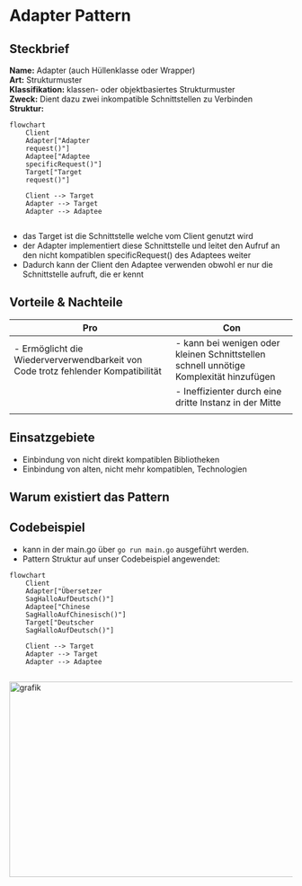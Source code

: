 # Adapter Pattern
## Steckbrief
**Name:** Adapter (auch Hüllenklasse oder Wrapper) <br>
**Art:** Strukturmuster<br>
**Klassifikation:** klassen- oder objektbasiertes Strukturmuster<br>
**Zweck:** Dient dazu zwei inkompatible Schnittstellen zu Verbinden<br>
**Struktur:**
````mermaid
flowchart
	Client
	Adapter["Adapter 
	request()"]
	Adaptee["Adaptee
	specificRequest()"]
	Target["Target
	request()"]
	
	Client --> Target
	Adapter --> Target
	Adapter --> Adaptee
	
````
- das Target ist die Schnittstelle welche vom Client genutzt wird
- der Adapter implementiert diese Schnittstelle und leitet den Aufruf an den nicht kompatiblen specificRequest() des Adaptees weiter
- Dadurch kann der Client den Adaptee verwenden obwohl er nur die Schnittstelle aufruft, die er kennt

## Vorteile & Nachteile

| Pro                                                                              | Con                                                                                    |
| -------------------------------------------------------------------------------- | -------------------------------------------------------------------------------------- |
| - Ermöglicht die Wiederververwendbarkeit von Code trotz fehlender Kompatibilität | - kann bei wenigen oder kleinen Schnittstellen schnell unnötige Komplexität hinzufügen |
|                                                                                  | - Ineffizienter durch eine dritte Instanz in der Mitte                                 |
|                                                                                  |                                                                                        |

## Einsatzgebiete
- Einbindung von nicht direkt kompatiblen Bibliotheken
- Einbindung von alten, nicht mehr kompatiblen, Technologien

## Warum existiert das Pattern

## Codebeispiel
- kann in der main.go über `go run main.go` ausgeführt werden.
- Pattern Struktur auf unser Codebeispiel angewendet:
````mermaid
flowchart
	Client
	Adapter["Übersetzer 
	SagHalloAufDeutsch()"]
	Adaptee["Chinese
	SagHalloAufChinesisch()"]
	Target["Deutscher
	SagHalloAufDeutsch()"]
	
	Client --> Target
	Adapter --> Target
	Adapter --> Adaptee
	
````
<img width="742" height="348" alt="grafik" src="https://github.com/user-attachments/assets/e7fbf091-711f-4c81-a29e-f2476161e181" />

